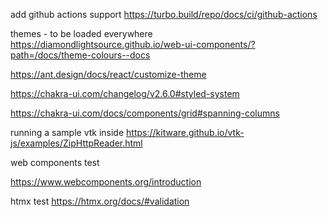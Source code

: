 
add github actions support
https://turbo.build/repo/docs/ci/github-actions

themes - to be loaded everywhere
https://diamondlightsource.github.io/web-ui-components/?path=/docs/theme-colours--docs


https://ant.design/docs/react/customize-theme



https://chakra-ui.com/changelog/v2.6.0#styled-system

https://chakra-ui.com/docs/components/grid#spanning-columns

running a sample vtk inside
https://kitware.github.io/vtk-js/examples/ZipHttpReader.html

web components test

https://www.webcomponents.org/introduction

htmx test
https://htmx.org/docs/#validation
